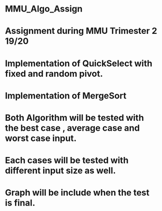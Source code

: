 # MMU_Algo_Assign

# Assignment during MMU Trimester 2 19/20

# Implementation of QuickSelect with fixed and random pivot.
# Implementation of MergeSort

# Both Algorithm will be tested with the best case , average case and worst case input. 
# Each cases will be tested with different input size as well.
# Graph will be include when the test is final.
